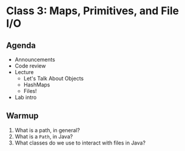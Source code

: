 # Class 3: Maps, Primitives, and File I/O

## Agenda
- Announcements
- Code review
- Lecture
  - Let's Talk About Objects
  - HashMaps
  - Files!
- Lab intro

## Warmup

1. What is a path, in general?
2. What is a `Path`, in Java?
3. What classes do we use to interact with files in Java?
